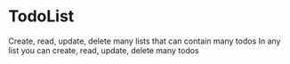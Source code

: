 # TodoList
Create, read, update, delete many lists that can contain many todos
In any list you can create, read, update, delete many todos
